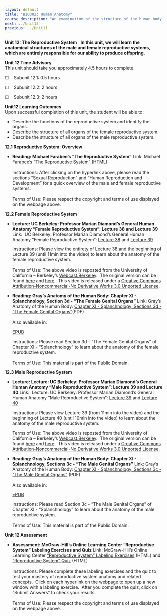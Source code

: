 ```yaml
---
layout: default
title: "BIO302: Human Anatomy"
course_description: "An examination of the structure of the human body at the cellular, tissue, organ, and organ system levels. Topics include: the integumentary, skeletal, muscular, nervous, cardiovascular, lymphatic, respiratory, digestive, urinary, endocrine, and reproductive systems."
next: ../Unit13
previous: ../Unit11
---
```

**Unit 12: The Reproductive System** <span id="12"></span> 
**In this unit, we will learn the anatomical structures of the male and
female reproductive systems, which are entirely responsible for our
ability to produce offspring.**

**Unit 12 Time Advisory**  
This unit should take you approximately 4.5 hours to complete.

☐    Subunit 12.1: 0.5 hours  
  
 ☐    Subunit 12.2: 2 hours  
  
 ☐    Subunit 12.3: 2 hours

**Unit12 Learning Outcomes**  
Upon successful completion of this unit, the student will be able to:  
-   Describe the functions of the reproductive system and identify the
    organs.
-   Describe the structure of all organs of the female reproductive
    system.
-   Describe the structure of all organs of the male reproductive
    system.

**12.1 Reproductive System: Overview** <span id="12.1"></span> 
-   **Reading: Michael Farabee’s “The Reproductive System”**
    Link: Michael Farabee’s “[The Reproductive
    System](http://www.emc.maricopa.edu/faculty/farabee/biobk/BioBookREPROD.html)”
    (HTML)  
        
     Instructions: After clicking on the hyperlink above, please read
    the sections “Sexual Reproduction” and “Human Reproduction and
    Development” for a quick overview of the male and female
    reproductive systems.  
        
     Terms of Use: Please respect the copyright and terms of use
    displayed on the webpage above.

**12.2 Female Reproductive System** <span id="12.2"></span> 
-   **Lecture: UC Berkeley: Professor Marian Diamond’s General Human
    Anatomy “Female Reproductive System”: Lecture 38 and Lecture 39**
    Link:  UC Berkeley: Professor Marian Diamond’s General Human Anatomy
    “Female Reproductive System”: [Lecture
    38](http://www.youtube.com/watch?v=yCP1ZEhmKkw) and [Lecture
    39](http://www.youtube.com/watch?v=D2zMsVAtNtE)  
      
     Instructions: Please view the entirety of Lecture 38 and the
    beginning of Lecture 39 (until 11min into the video) to learn about
    the anatomy of the female reproductive system.  
        
     Terms of Use: The above video is reposted from the University of
    California – Berkeley’s
    [Webcast.Berkeley](http://webcast.berkeley.edu/).  The original
    version can be
    found [here]() and [here](http://www.youtube.com/watch?v=HVLGICFkd2w). 
    This video is released under a [Creative Commons
    Attribution-Noncommercial-No Derivative Works 3.0 Unported
    License](http://creativecommons.org/licenses/by-nc-nd/3.0/).

-   **Reading: Gray’s Anatomy of the Human Body: Chapter XI -
    Splanchnology, Section 3d - “The Female Genital Organs”**
    Link: Gray’s Anatomy of the Human Body: [Chapter XI - Splanchnology,
    Sections 3d - “The Female Genital
    Organs”](https://resources.saylor.org/archived/wp-content/uploads/2014/06/BIO302-Anatomy_of_the_Human_Body-Chapter-XI-Female-Genital-Organs.pdf)(PDF)  
        
     Also available in:  

    [EPUB](https://resources.saylor.org/archived/wp-content/uploads/2011/08/BIO302-chXI-Bartleby.com_.epub)  
      
     Instructions: Please read Section 3d - “The Female Genital Organs”
    of Chapter XI - “Splanchnology” to learn about the anatomy of the
    female reproductive system.   
        
     Terms of Use: This material is part of the Public Domain. 

**12.3 Male Reproductive System** <span id="12.3"></span> 
-   **Lecture: Lecture: UC Berkeley: Professor Marian Diamond’s General
    Human Anatomy “Male Reproductive System”: Lecture 39 and Lecture
    40**
    Link:  Lecture: UC Berkeley: Professor Marian Diamond’s General
    Human Anatomy “Male Reproductive System”: [Lecture
    39](http://www.youtube.com/watch?v=D2zMsVAtNtE) and [Lecture
    40](http://www.youtube.com/watch?v=9IwEMGS7LPc)  
      
     Instructions: Please view Lecture 39 (from 11min into the video)
    and the beginning of Lecture 40 (until 10min into the video) to
    learn about the anatomy of the male reproductive system.  
      
     Terms of Use: The above video is reposted from the University of
    California – Berkeley’s
    [Webcast.Berkeley](http://webcast.berkeley.edu/).  The original
    version can be
    found [here](http://www.youtube.com/watch?v=HVLGICFkd2w) and [here](http://www.youtube.com/watch?v=cFbRAaHhpJA&feature=PlayList&p=5E4CCF75B9DC91B1&playnext_from=PL&playnext=1&index=39). 
    This video is released under a [Creative Commons
    Attribution-Noncommercial-No Derivative Works 3.0 Unported
    License](http://creativecommons.org/licenses/by-nc-nd/3.0/).

-   **Reading: Gray’s Anatomy of the Human Body: Chapter XI -
    Splanchnology, Sections 3c - “The Male Genital Organs”**
    Link: Gray’s Anatomy of the Human Body: [Chapter XI - Splanchnology,
    Sections 3c - “The Male Genital
    Organs”](https://resources.saylor.org/archived/wp-content/uploads/2014/06/BIO302-Anatomy_of_the_Human_Body-Chapter-XI-Male-Genital-Organs.pdf) (PDF)  
        
     Also available in:  

    [EPUB](https://resources.saylor.org/archived/wp-content/uploads/2011/08/BIO302-chXI-Bartleby.com_.epub)  
      
     Instructions: Please read Section 3c - “The Male Genital Organs” of
    Chapter XI - “Splanchnology” to learn about the anatomy of the male
    reproductive system.   
        
     Terms of Use: This material is part of the Public Domain. 

**Unit 12 Assessment** <span id="12.4"></span> 
-   **Assessment: McGraw-Hill’s Online Learning Center “Reproductive
    System” Labeling Exercises and Quiz**
    Link: McGraw-Hill’s Online Learning Center [“Reproductive System”
    Labeling
    Exercises](http://highered.mcgraw-hill.com/sites/0072351136/student_view0/chapter28/labeling_exercises.html) (HTML) and
    [“Reproductive System”
    Quiz](http://highered.mcgraw-hill.com/sites/0072351136/student_view0/chapter28/chapter_quiz.html) (HTML)  
        
     Instructions: Please complete these labeling exercises and the quiz
    to test your mastery of reproductive system anatomy and related
    concepts.  Click on each hyperlink on the webpage to open up a new
    window with a labeling exercise.  After you complete the quiz, click
    on “Submit Answers” to check your results.  
        
     Terms of Use: Please respect the copyright and terms of use
    displayed on the webpage above.


